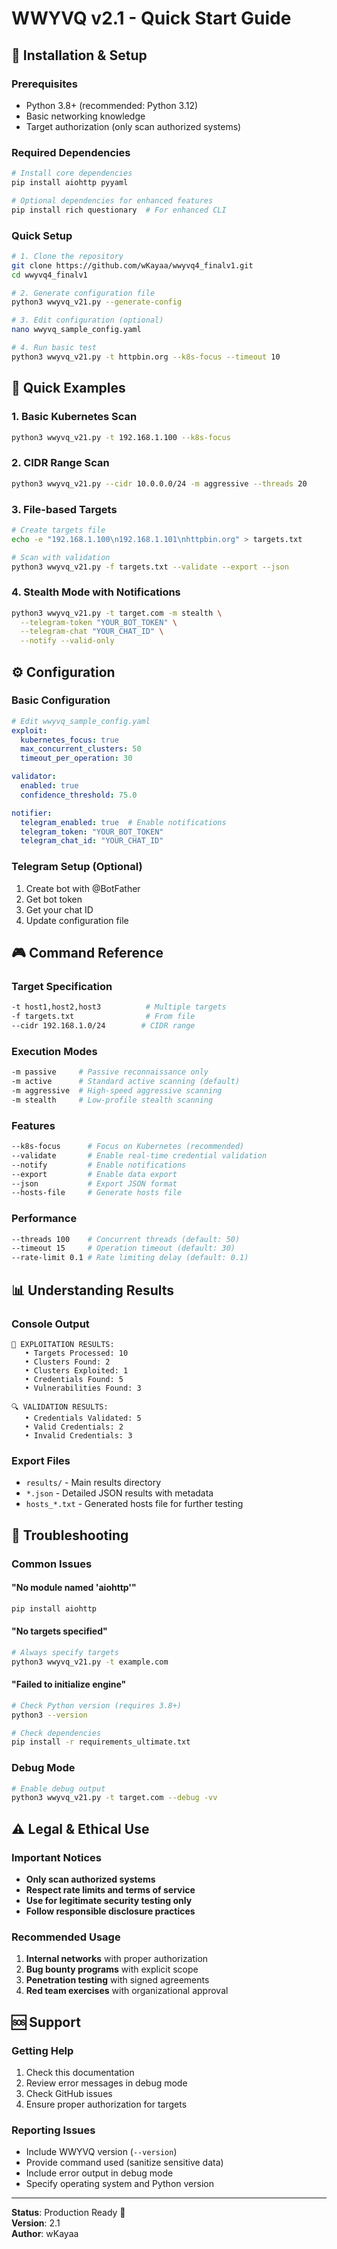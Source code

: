 # WWYVQ v2.1 - Quick Start Guide

## 🚀 Installation & Setup

### Prerequisites
- Python 3.8+ (recommended: Python 3.12)
- Basic networking knowledge
- Target authorization (only scan authorized systems)

### Required Dependencies
```bash
# Install core dependencies
pip install aiohttp pyyaml

# Optional dependencies for enhanced features
pip install rich questionary  # For enhanced CLI
```

### Quick Setup
```bash
# 1. Clone the repository
git clone https://github.com/wKayaa/wwyvq4_finalv1.git
cd wwyvq4_finalv1

# 2. Generate configuration file
python3 wwyvq_v21.py --generate-config

# 3. Edit configuration (optional)
nano wwyvq_sample_config.yaml

# 4. Run basic test
python3 wwyvq_v21.py -t httpbin.org --k8s-focus --timeout 10
```

## 🎯 Quick Examples

### 1. Basic Kubernetes Scan
```bash
python3 wwyvq_v21.py -t 192.168.1.100 --k8s-focus
```

### 2. CIDR Range Scan
```bash
python3 wwyvq_v21.py --cidr 10.0.0.0/24 -m aggressive --threads 20
```

### 3. File-based Targets
```bash
# Create targets file
echo -e "192.168.1.100\n192.168.1.101\nhttpbin.org" > targets.txt

# Scan with validation
python3 wwyvq_v21.py -f targets.txt --validate --export --json
```

### 4. Stealth Mode with Notifications
```bash
python3 wwyvq_v21.py -t target.com -m stealth \
  --telegram-token "YOUR_BOT_TOKEN" \
  --telegram-chat "YOUR_CHAT_ID" \
  --notify --valid-only
```

## ⚙️ Configuration

### Basic Configuration
```yaml
# Edit wwyvq_sample_config.yaml
exploit:
  kubernetes_focus: true
  max_concurrent_clusters: 50
  timeout_per_operation: 30

validator:
  enabled: true
  confidence_threshold: 75.0

notifier:
  telegram_enabled: true  # Enable notifications
  telegram_token: "YOUR_BOT_TOKEN"
  telegram_chat_id: "YOUR_CHAT_ID"
```

### Telegram Setup (Optional)
1. Create bot with @BotFather
2. Get bot token
3. Get your chat ID
4. Update configuration file

## 🎮 Command Reference

### Target Specification
```bash
-t host1,host2,host3          # Multiple targets
-f targets.txt                # From file
--cidr 192.168.1.0/24        # CIDR range
```

### Execution Modes
```bash
-m passive     # Passive reconnaissance only
-m active      # Standard active scanning (default)
-m aggressive  # High-speed aggressive scanning
-m stealth     # Low-profile stealth scanning
```

### Features
```bash
--k8s-focus      # Focus on Kubernetes (recommended)
--validate       # Enable real-time credential validation
--notify         # Enable notifications
--export         # Enable data export
--json           # Export JSON format
--hosts-file     # Generate hosts file
```

### Performance
```bash
--threads 100    # Concurrent threads (default: 50)
--timeout 15     # Operation timeout (default: 30)
--rate-limit 0.1 # Rate limiting delay (default: 0.1)
```

## 📊 Understanding Results

### Console Output
```
🎯 EXPLOITATION RESULTS:
   • Targets Processed: 10
   • Clusters Found: 2
   • Clusters Exploited: 1
   • Credentials Found: 5
   • Vulnerabilities Found: 3

🔍 VALIDATION RESULTS:
   • Credentials Validated: 5
   • Valid Credentials: 2
   • Invalid Credentials: 3
```

### Export Files
- `results/` - Main results directory
- `*.json` - Detailed JSON results with metadata
- `hosts_*.txt` - Generated hosts file for further testing

## 🔧 Troubleshooting

### Common Issues

#### "No module named 'aiohttp'"
```bash
pip install aiohttp
```

#### "No targets specified"
```bash
# Always specify targets
python3 wwyvq_v21.py -t example.com
```

#### "Failed to initialize engine"
```bash
# Check Python version (requires 3.8+)
python3 --version

# Check dependencies
pip install -r requirements_ultimate.txt
```

### Debug Mode
```bash
# Enable debug output
python3 wwyvq_v21.py -t target.com --debug -vv
```

## ⚠️ Legal & Ethical Use

### Important Notices
- **Only scan authorized systems**
- **Respect rate limits and terms of service**
- **Use for legitimate security testing only**
- **Follow responsible disclosure practices**

### Recommended Usage
1. **Internal networks** with proper authorization
2. **Bug bounty programs** with explicit scope
3. **Penetration testing** with signed agreements
4. **Red team exercises** with organizational approval

## 🆘 Support

### Getting Help
1. Check this documentation
2. Review error messages in debug mode
3. Check GitHub issues
4. Ensure proper authorization for targets

### Reporting Issues
- Include WWYVQ version (`--version`)
- Provide command used (sanitize sensitive data)
- Include error output in debug mode
- Specify operating system and Python version

---

**Status**: Production Ready 🚀  
**Version**: 2.1  
**Author**: wKayaa